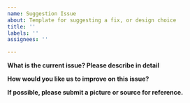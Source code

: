 ```yaml
---
name: Suggestion Issue
about: Template for suggesting a fix, or design choice
title: ''
labels: ''
assignees: ''

---
```


<strong>What is the current issue? Please describe in detail</strong>

<strong>How would you like us to improve on this issue?</strong>

<strong>If possible, please submit a picture or source for reference.</strong>
